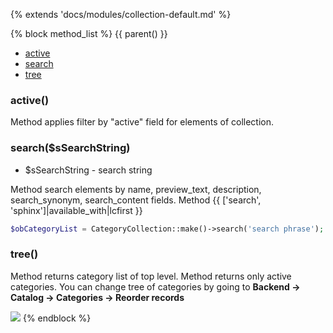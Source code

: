 {% extends 'docs/modules/collection-default.md' %}

{% block method_list %}
{{ parent() }}

* [active](#active)
* [search](#searchssearchstring)
* [tree](#tree)

### active()

Method applies filter by "active" field for elements of collection.

### search($sSearchString)
  * $sSearchString - search string

Method search elements by name, preview_text, description, search_synonym, search_content fields.
Method {{ ['search', 'sphinx']|available_with|lcfirst }}
```php
$obCategoryList = CategoryCollection::make()->search('search phrase');
```

### tree()

Method returns category list of top level. Method returns only active categories. 
You can change tree of categories by going to **Backend -> Catalog -> Categories -> Reorder records**

![](./../../../assets/images/backend-category-5.png)
{% endblock %}
